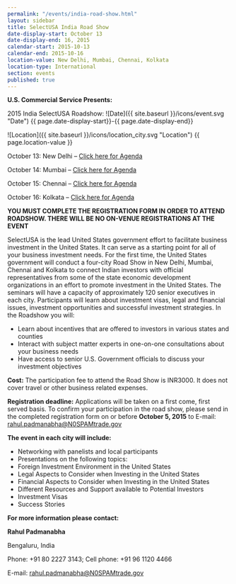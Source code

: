 ```yaml
---
permalink: "/events/india-road-show.html"
layout: sidebar
title: SelectUSA India Road Show
date-display-start: October 13
date-display-end: 16, 2015
calendar-start: 2015-10-13
calendar-end: 2015-10-16
location-value: New Delhi, Mumbai, Chennai, Kolkata
location-type: International
section: events
published: true
---
```



**U.S. Commercial Service Presents:**

2015 India SelectUSA Roadshow: ![Date]({{ site.baseurl }}/icons/event.svg "Date") {{ page.date-display-start}}-{{ page.date-display-end}}

![Location]({{ site.baseurl }}/icons/location_city.svg "Location") {{ page.location-value }}

October 13: New Delhi – [Click here for Agenda](http://www.export.gov/india/build/groups/public/@eg_in/documents/webcontent/eg_in_090233.pdf)

October 14: Mumbai – [Click here for Agenda](http://www.export.gov/india/build/groups/public/@eg_in/documents/webcontent/eg_in_090234.pdf)

October 15: Chennai – [Click here for Agenda](http://www.export.gov/india/build/groups/public/@eg_in/documents/webcontent/eg_in_090271.pdf)

October 16: Kolkata – [Click here for Agenda](http://www.export.gov/india/build/groups/public/@eg_in/documents/webcontent/eg_in_090236.pdf)

**YOU MUST COMPLETE THE REGISTRATION FORM IN ORDER TO ATTEND ROADSHOW. THERE WILL BE NO ON-VENUE REGISTRATIONS AT THE EVENT**

SelectUSA is the lead United States government effort to facilitate business investment in the United States. It can serve as a starting point for all of your business investment needs.
For the first time, the United States government will conduct a four-city Road Show in New Delhi, Mumbai, Chennai and Kolkata to connect Indian investors with official representatives from some of the state economic development organizations in an effort to promote investment in the United States.
The seminars will have a capacity of approximately 120 senior executives in each city. Participants will learn about investment visas, legal and financial issues, investment opportunities and successful investment strategies. In the Roadshow you will:

*  Learn about incentives that are offered to investors in various states and counties
*  Interact with subject matter experts in one-on-one consultations about your business needs
*  Have access to senior U.S. Government officials to discuss your investment objectives

**Cost:** The participation fee to attend the Road Show is INR3000. It does not cover travel or other business related expenses.

**Registration deadline:** Applications will be taken on a first come, first served basis. To confirm your participation in the road show, please send in the completed registration form on or before **October 5, 2015** to E-mail: [rahul.padmanabha@N0SPAMtrade.gov](rahul.padmanabha@N0SPAMtrade.gov)

**The event in each city will include:**

* Networking with panelists and local participants
* Presentations on the following topics:
* Foreign Investment Environment in the United States
* Legal Aspects to Consider when Investing in the United States
* Financial Aspects to Consider when Investing in the United States
* Different Resources and Support available to Potential Investors
* Investment Visas
* Success Stories

**For more information please contact:**

**Rahul Padmanabha**

Bengaluru, India

Phone: +91 80 2227 3143; Cell phone: +91 96 1120 4466

E-mail: [rahul.padmanabha@N0SPAMtrade.gov](rahul.padmanabha@N0SPAMtrade.gov)

<!--# SelectUSA India Road Show

Join the first-ever India SelectUSA Roadshow! This four-city Road Show to **New Delhi, Mumbai, Chennai, and Kolkata** will offer U.S. state, local and regional economic development organizations (EDOs) the opportunity to **market their locations directly to potential investors** throughout India.

Each Road Show stop will feature a **half-day seminar** with sessions on how to invest and expand in the United States. The proposed seminars will attract approximately 120 senior executives in each city and include content about investment visas, legal and financial issues, investment opportunities and successful investment strategies. Along with scheduled **networking sessions**, there will be ample opportunity for attendees to visit your **exhibit** at the event.

**India is the fourth fastest growing source of FDI into the United States.** Hundreds of dynamic companies are headquartered in the Road Show stops, and many of these companies are looking to invest in the United States. Top U.S. government officials, including leaders in the Department of Commerce and SelectUSA, has made multiple visits to India and welcomed a [high-quality delegation of Indian investors](https://www.flickr.com/photos/selectusa/17608354832/in/photolist-aF4ige-aF4igK-aF4igt-aF4igp-aF4igz-sPZqqG-a3cFbC) to our 2015 SelectUSA Investment Summit. **The pump is primed for Indian investment into your region, and this road show is a great opportunity to meet investors face-to-face**.

![Contact]({{ site.baseurl }}/icons/question_answer.svg "Contact") For more information on registration or sponsorship, please contact [Paul.Frost@trade.gov](mailto:Paul.Frost@trade.gov) in New Delhi and [Seth.Isenberg@trade.gov](mailto:Seth.Isenberg@trade.gov) in Washington, DC

# Get the Details: Webinar on June 30th

Join us on **June 30, 2015 at 12:30 pm EST** for a webinar on the SelectUSA India Road Show, hosted by the U.S. Commercial Service in India and SelectUSA.

![RSVP](https://google.github.io/material-design-icons/content/svg/design/ic_send_24px.svg "RSVP") To RSVP for the webinar and receive the call-in details, please email  [Seth.Isenberg@trade.gov](mailto:seth.isenberg@trade.gov?subject=RSVP%20for%20SelectUSA%20India%20Road%20Show%20Webinar)


# What will U.S. EDO participants receive?

* A chance to meet and brief potential investors in three major cities in India - showcase your area’s advantages
* A display area in event in all three cities for promotion
* An optional add-on Kolkata stop for EDOs interested in eastern India
* Entry in the printed SelectUSA Roadshow catalogue at each roadshow stop
* Participation in all networking sessions and pre-arranged one-on-one meetings with prospective investors
* Logistics assistance, including hotel and flight recommendations that fit the roadshow schedule
* Productive, efficient, and cost-effective program

The participation fee for state and local economic development organizations is **$640**. This does not cover travel or other business related expenses.

# Itinerary

* Arrive New Delhi on October 12
* Event in New Delhi on October 13 at Hotel (TBC) 8:30 am-2:30 pm
* Travel from New Delhi to Mumbai the evening of October 13
  * *Recommended flight:* Jet Airways 9W 362 departs New Delhi at 6:25 pm; arrives Mumbai at 8:30 pm
* Event in Mumbai on October 14 at Hotel (TBC) 8:30 am-2:30 pm
* Travel from Mumbai to Chennai the evening of October 14
  * *Recommended flight:* Jet Airways 9W 461 departs Mumbai at 6:05 pm; arrives Chennai at 8:10 pm
* Event in Chennai on October 15 at Hotel (TBC) 8:30 am-2:30 pm
* Travel from Chennai to Kolkata the evening of October 15
  * *Recommended flight:* IndiGo 6E 277 departs Chennai at 8:40 pm; arrives Kolkata at 10:45 pm
* Event in Kolkata on October 16 at Hotel (TBC) 10:00 am-2:00 pm
* Return to the United States the evening of October 16

A block of hotel rooms will be reserved in all four cities for participants.-->
